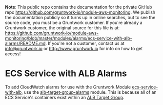 **Note**: This public repo contains the documentation for the private GitHub repo <https://github.com/gruntwork-io/module-aws-monitoring>.
We publish the documentation publicly so it turns up in online searches, but to see the source code, you must be a Gruntwork customer.
If you're already a Gruntwork customer, the original source for this file is at: <https://github.com/gruntwork-io/module-aws-monitoring/blob/master/modules/alarms/ecs-service-with-alb-alarms/README.md>.
If you're not a customer, contact us at <info@gruntwork.io> or <http://www.gruntwork.io> for info on how to get access!

# ECS Service with ALB Alarms

To add CloudWatch alarms for use with the Gruntwork Module [ecs-service-with-alb](
https://github.com/gruntwork-io/module-ecs/tree/master/modules/ecs-service-with-alb), use the [alb-target-group-alarms](
../alb-target-group-alarms) module. This is because all of an ECS Service's containers exist within an [ALB Target Group](
http://docs.aws.amazon.com/elasticloadbalancing/latest/application/load-balancer-target-groups.html).